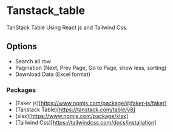 # Tanstack_table
TanStack Table Using React js and Tailwind Css.

## Options
+ Search all row
+ Pagination (Next, Prev Page, Go to Page, show less, sorting)
+ Download Data (Excel format)

### Packages

+ (Faker js)[https://www.npmjs.com/package/@faker-js/faker]
+ (Tanstack Table)[https://tanstack.com/table/v8]
+ (xlsx)[https://www.npmjs.com/package/xlsx]
+ (Tailwind Css)[https://tailwindcss.com/docs/installation]

